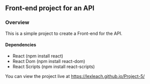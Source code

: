 ## Front-end project for an API

### Overview

This is a simple project to create a Front-end for the API.

#### Dependencies 

 - React (npm install react)
 - React Dom (npm install react-dom)
 - React Scripts (npm install react-scripts)

You can view the project live at https://lexleach.github.io/Project-5/
